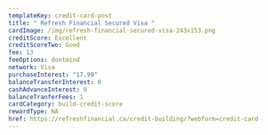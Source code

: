 ```yaml
---
templateKey: credit-card-post
title: " Refresh Financial Secured Visa "
cardImage: /img/refresh-financial-secured-visa-243x153.png
creditScore: Excellent
creditScoreTwo: Good
fee: 13
feeOptions: dontmind
network: Visa
purchaseInterest: "17.99"
balanceTransferInterest: 0
cashAdvanceInterest: 0
balanceTranferFees: 1
cardCategory: build-credit-score
rewardType: NA
href: https://refreshfinancial.ca/credit-building/?webform=credit-card-application&referid=RateShop.ca&utm_campaign=Partner&utm_medium=Referral&utm_source=CardTable
---
```

